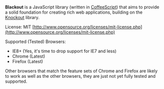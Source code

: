 **Blackout** is a JavaScript library (written in [CoffeeScript](http://jashkenas.github.com/coffee-script/)) that aims to provide a solid foundation for creating rich web applications, building on the [Knockout](http://knockoutjs.com/) library.

License: MIT [http://www.opensource.org/licenses/mit-license.php](http://www.opensource.org/licenses/mit-license.php)

Supported (Tested) Browsers:

 * IE8+ (Yes, it's time to drop support for IE7 and less)
 * Chrome (Latest)
 * Firefox (Latest)

Other browsers that match the feature sets of Chrome and Firefox are likely to
work as well as the other browsers, they are just not yet fully tested and
supported.